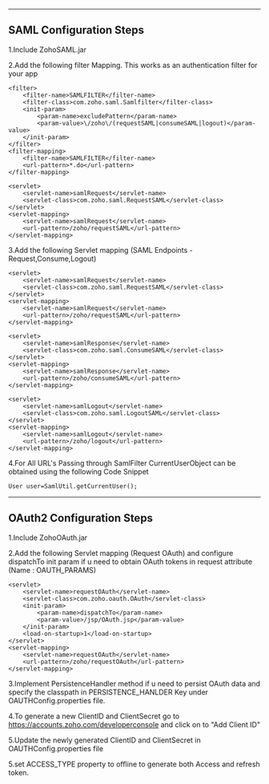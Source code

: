 -------------------------
SAML Configuration Steps
-------------------------
1.Include ZohoSAML.jar
		
2.Add the following filter Mapping. This works as an authentication filter for your app

	<filter>
		<filter-name>SAMLFILTER</filter-name>
		<filter-class>com.zoho.saml.Samlfilter</filter-class>
		<init-param>
			<param-name>excludePattern</param-name>
			<param-value>\/zoho\/(requestSAML|consumeSAML|logout)</param-value>
		</init-param>
	</filter>
	<filter-mapping>
    	<filter-name>SAMLFILTER</filter-name>
    	<url-pattern>*.do</url-pattern>
  	</filter-mapping>
  	
	<servlet>
		<servlet-name>samlRequest</servlet-name>
		<servlet-class>com.zoho.saml.RequestSAML</servlet-class>
	</servlet>
	<servlet-mapping>
		<servlet-name>samlRequest</servlet-name>
		<url-pattern>/zoho/requestSAML</url-pattern>
	</servlet-mapping>

3.Add the following Servlet mapping (SAML Endpoints - Request,Consume,Logout)

	<servlet>
		<servlet-name>samlRequest</servlet-name>
		<servlet-class>com.zoho.saml.RequestSAML</servlet-class>
	</servlet>
	<servlet-mapping>
		<servlet-name>samlRequest</servlet-name>
		<url-pattern>/zoho/requestSAML</url-pattern>
	</servlet-mapping>
	
	<servlet>
		<servlet-name>samlResponse</servlet-name>
		<servlet-class>com.zoho.saml.ConsumeSAML</servlet-class>
	</servlet>
	<servlet-mapping>
		<servlet-name>samlResponse</servlet-name>
		<url-pattern>/zoho/consumeSAML</url-pattern>
	</servlet-mapping>		

	<servlet>
		<servlet-name>samlLogout</servlet-name>
		<servlet-class>com.zoho.saml.LogoutSAML</servlet-class>
	</servlet>
	<servlet-mapping>
		<servlet-name>samlLogout</servlet-name>
		<url-pattern>/zoho/logout</url-pattern>
	</servlet-mapping>		 

4.For All URL's Passing through SamlFilter CurrentUserObject can be obtained using the following Code Snippet

	User user=SamlUtil.getCurrentUser();

-------------------------
OAuth2 Configuration Steps
-------------------------
1.Include ZohoOAuth.jar 

	
2.Add the following Servlet mapping (Request OAuth) and configure dispatchTo init param if u need to obtain OAuth tokens in request attribute (Name : OAUTH_PARAMS)

	<servlet>
		<servlet-name>requestOAuth</servlet-name>
		<servlet-class>com.zoho.oauth.OAuth</servlet-class>
        <init-param>
        	<param-name>dispatchTo</param-name>
        	<param-value>/jsp/OAuth.jsp</param-value>
        </init-param>
		<load-on-startup>1</load-on-startup>
	</servlet>
	<servlet-mapping>
		<servlet-name>requestOAuth</servlet-name>
		<url-pattern>/zoho/requestOAuth</url-pattern>
	</servlet-mapping>

3.Implement PersistenceHandler method if u need to persist OAuth data and specify the classpath in PERSISTENCE_HANLDER Key under OAUTHConfig.properties file.

4.To generate a new ClientID and ClientSecret go to https://accounts.zoho.com/developerconsole and click on to "Add Client ID"

5.Update the newly generated ClientID and ClientSecret in OAUTHConfig.properties file
 
5.set ACCESS_TYPE property to offline to generate both Access and refresh token. 
